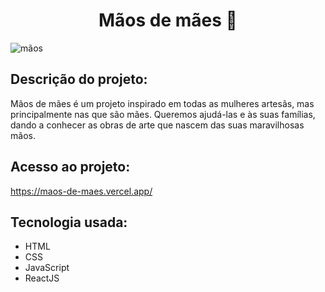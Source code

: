 <h1 align="center"> Mãos de mães 👐 </h1>

![mãos](https://user-images.githubusercontent.com/103441177/208269874-19ed7345-02da-4a1a-9549-56548af198db.png)

## Descrição do projeto:
Mãos de mães é um projeto inspirado em todas as mulheres artesãs, mas principalmente nas que são mães.
Queremos ajudá-las e às suas famílias, dando a conhecer as obras de arte que nascem das suas maravilhosas mãos.

## Acesso ao projeto:
https://maos-de-maes.vercel.app/

## Tecnologia usada:

* HTML
* CSS
* JavaScript
* ReactJS
